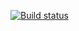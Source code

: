 [![Build status](https://ci.appveyor.com/api/projects/status/9p6bw1du3ygq01do?svg=true)](https://ci.appveyor.com/project/rubinov2016/aqa-2-4-1-bdd)
